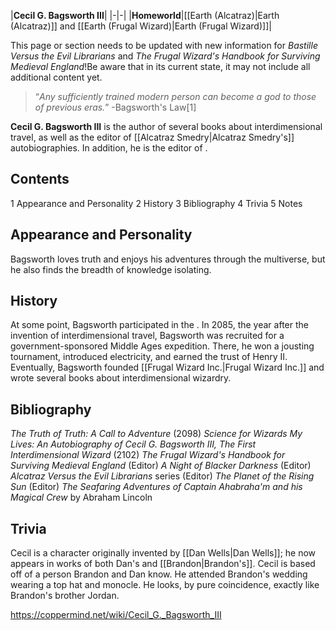 |**Cecil G. Bagsworth III**|
|-|-|
|**Homeworld**|[[Earth (Alcatraz)\|Earth (Alcatraz)]] and [[Earth (Frugal Wizard)\|Earth (Frugal Wizard)]]|

This page or section needs to be updated with new information for *Bastille Versus the Evil Librarians* and *The Frugal Wizard's Handbook for Surviving Medieval England*!Be aware that in its current state, it may not include all additional content yet.

>“*Any sufficiently trained modern person can become a god to those of previous eras.*”
\-Bagsworth's Law[1]


**Cecil G. Bagsworth III** is the author of several books about interdimensional travel, as well as the editor of [[Alcatraz Smedry\|Alcatraz Smedry's]] autobiographies. In addition, he is the editor of .

## Contents

1 Appearance and Personality
2 History
3 Bibliography
4 Trivia
5 Notes


## Appearance and Personality
Bagsworth loves truth and enjoys his adventures through the multiverse, but he also finds the breadth of knowledge isolating.

## History
At some point, Bagsworth participated in the . In 2085, the year after the invention of interdimensional travel, Bagsworth was recruited for a government-sponsored Middle Ages expedition. There, he won a jousting tournament, introduced electricity, and earned the trust of Henry II. Eventually, Bagsworth founded [[Frugal Wizard Inc.\|Frugal Wizard Inc.]] and wrote several books about interdimensional wizardry.

## Bibliography
*The Truth of Truth: A Call to Adventure* (2098)
*Science for Wizards*
*My Lives: An Autobiography of Cecil G. Bagsworth III, The First Interdimensional Wizard* (2102)
*The Frugal Wizard's Handbook for Surviving Medieval England*
(Editor) *A Night of Blacker Darkness*
(Editor) *Alcatraz Versus the Evil Librarians* series
(Editor) *The Planet of the Rising Sun*
(Editor) *The Seafaring Adventures of Captain Ahabraha'm and his Magical Crew* by Abraham Lincoln
## Trivia
Cecil is a character originally invented by [[Dan Wells\|Dan Wells]]; he now appears in works of both Dan's and [[Brandon\|Brandon's]].
Cecil is based off of a person Brandon and Dan know. He attended Brandon's wedding wearing a top hat and monocle.
He looks, by pure coincidence, exactly like Brandon's brother Jordan.


https://coppermind.net/wiki/Cecil_G._Bagsworth_III